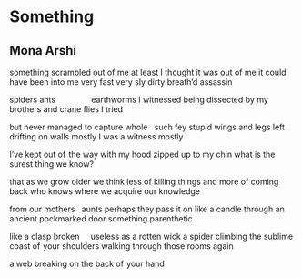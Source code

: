 # Something
## Mona Arshi
something scrambled
out of me at least I thought
it was out of me
it could have been into me
very fast very sly
dirty breath’d assassin

spiders
ants                earthworms
I witnessed
being dissected by my brothers
and crane flies
I tried

but never managed
to capture
whole   such fey stupid wings
and legs left drifting on walls
mostly I was a witness
mostly

I’ve kept
out of  the way with
my hood zipped
up to my chin
what is the surest thing
we know?

that as we grow older
we think less of
killing things and more
of coming back
who knows where
we acquire our knowledge

from our mothers   aunts
perhaps
they pass it on
like a candle through
an ancient pockmarked door
something parenthetic

like a clasp
broken     useless as a rotten wick
a spider climbing
the sublime coast
of  your shoulders
walking through those rooms again

a web breaking
on the back of  your hand